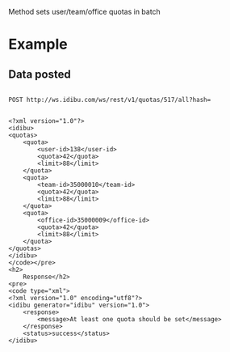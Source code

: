 <p>Method sets user/team/office quotas in batch</p>
<h1>
	Example</h1>
<h2>
	Data posted</h2>
<pre>
<code>
POST http://ws.idibu.com/ws/rest/v1/quotas/517/all?hash=<your hash>
</code></pre>
<pre>
<code type="xml">
&lt;?xml version=&quot;1.0&quot;?&gt;
&lt;idibu&gt;
&lt;quotas&gt;
    &lt;quota&gt;
        &lt;user-id&gt;138&lt;/user-id&gt;
        &lt;quota&gt;42&lt;/quota&gt;
        &lt;limit&gt;88&lt;/limit&gt;
    &lt;/quota&gt;
    &lt;quota&gt;
        &lt;team-id&gt;35000010&lt;/team-id&gt;
        &lt;quota&gt;42&lt;/quota&gt;
        &lt;limit&gt;88&lt;/limit&gt;
    &lt;/quota&gt;
    &lt;quota&gt;
        &lt;office-id&gt;35000009&lt;/office-id&gt;
        &lt;quota&gt;42&lt;/quota&gt;
        &lt;limit&gt;88&lt;/limit&gt;
    &lt;/quota&gt;
&lt;/quotas&gt;
&lt;/idibu&gt;
&lt;/code&gt;&lt;/pre&gt;
&lt;h2&gt;
	Response&lt;/h2&gt;
&lt;pre&gt;
&lt;code type=&quot;xml&quot;&gt;
&lt;?xml version=&quot;1.0&quot; encoding=&quot;utf8&quot;?&gt;
&lt;idibu generator=&quot;idibu&quot; version=&quot;1.0&quot;&gt;
    &lt;response&gt;
        &lt;message&gt;At least one quota should be set&lt;/message&gt;
    &lt;/response&gt;
    &lt;status&gt;success&lt;/status&gt;
&lt;/idibu&gt;
</code></pre>
